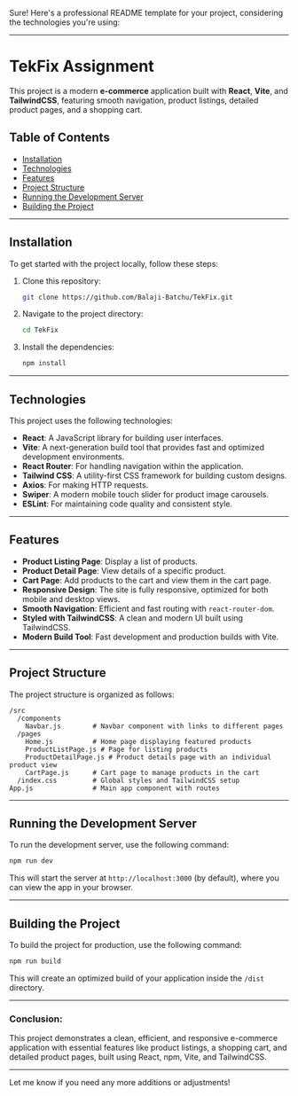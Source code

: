 Sure! Here's a professional README template for your project, considering the technologies you're using:

---

# TekFix Assignment

This project is a modern **e-commerce** application built with **React**, **Vite**, and **TailwindCSS**, featuring smooth navigation, product listings, detailed product pages, and a shopping cart.

## Table of Contents

- [Installation](#installation)
- [Technologies](#technologies)
- [Features](#features)
- [Project Structure](#project-structure)
- [Running the Development Server](#running-the-development-server)
- [Building the Project](#building-the-project)

---

## Installation

To get started with the project locally, follow these steps:

1. Clone this repository:
   ```bash
   git clone https://github.com/Balaji-Batchu/TekFix.git
   ```

2. Navigate to the project directory:
   ```bash
   cd TekFix
   ```

3. Install the dependencies:
   ```bash
   npm install
   ```

---

## Technologies

This project uses the following technologies:

- **React**: A JavaScript library for building user interfaces.
- **Vite**: A next-generation build tool that provides fast and optimized development environments.
- **React Router**: For handling navigation within the application.
- **Tailwind CSS**: A utility-first CSS framework for building custom designs.
- **Axios**: For making HTTP requests.
- **Swiper**: A modern mobile touch slider for product image carousels.
- **ESLint**: For maintaining code quality and consistent style.

---

## Features

- **Product Listing Page**: Display a list of products.
- **Product Detail Page**: View details of a specific product.
- **Cart Page**: Add products to the cart and view them in the cart page.
- **Responsive Design**: The site is fully responsive, optimized for both mobile and desktop views.
- **Smooth Navigation**: Efficient and fast routing with `react-router-dom`.
- **Styled with TailwindCSS**: A clean and modern UI built using TailwindCSS.
- **Modern Build Tool**: Fast development and production builds with Vite.

---

## Project Structure

The project structure is organized as follows:

```
/src
  /components
    Navbar.js        # Navbar component with links to different pages
  /pages
    Home.js          # Home page displaying featured products
    ProductListPage.js # Page for listing products
    ProductDetailPage.js # Product details page with an individual product view
    CartPage.js      # Cart page to manage products in the cart
  /index.css         # Global styles and TailwindCSS setup
App.js               # Main app component with routes
```

---

## Running the Development Server

To run the development server, use the following command:

```bash
npm run dev
```

This will start the server at `http://localhost:3000` (by default), where you can view the app in your browser.

---

## Building the Project

To build the project for production, use the following command:

```bash
npm run build
```

This will create an optimized build of your application inside the `/dist` directory.

---

### Conclusion:

This project demonstrates a clean, efficient, and responsive e-commerce application with essential features like product listings, a shopping cart, and detailed product pages, built using React, npm, Vite, and TailwindCSS. 

---

Let me know if you need any more additions or adjustments!
